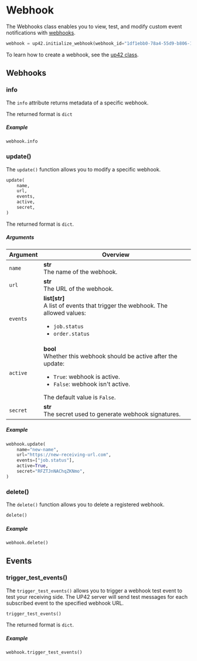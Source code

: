 # Webhook

The Webhooks class enables you to view, test, and modify custom event notifications with [webhooks](webhooks.md).

```python
webhook = up42.initialize_webhook(webhook_id="1df1ebb0-78a4-55d9-b806-15d22e391bd3")
```
To learn how to create a webhook, see the [up42 class](up42-reference.md).

## Webhooks

### info

The `info` attribute returns metadata of a specific webhook.

The returned format is `dict`

<h5> Example </h5>

```python
webhook.info
```

### update()

The `update()` function allows you to modify a specific webhook.

```python
update(
    name,
    url,
    events,
    active,
    secret,
)
```

The returned format is `dict`.

<h5> Arguments </h5>

| Argument | Overview                                                                                                                                                                                  |
| -------- | ----------------------------------------------------------------------------------------------------------------------------------------------------------------------------------------- |
| `name`   | **str**<br/>The name of the webhook.                                                                                                                                                      |
| `url`    | **str**<br/>The URL of the webhook.                                                                                                                                                       |
| `events` | **list[str]**<br/>A list of events that trigger the webhook. The allowed values:<br/><ul><li>`job.status`</li><li>`order.status`</li></ul>                                                |
| `active` | **bool**<br/>Whether this webhook should be active after the update:<br/><ul><li>`True`: webhook is active.</li><li>`False`: webhook isn't active.</li></ul>The default value is `False`. |
| `secret` | **str**<br/>The secret used to generate webhook signatures.                                                                                                                               |

<h5> Example </h5>

```python
webhook.update(
    name="new-name",
    url="https://new-receiving-url.com",
    events=["job.status"],
    active=True,
    secret="RFZTJnNAChqZKNmo",
)
```

### delete()

The `delete()` function allows you to delete a registered webhook.

```python
delete()
```

<h5> Example </h5>

```python
webhook.delete()
```

## Events

### trigger_test_events()

The `trigger_test_events()` allows you to trigger a webhook test event to test your receiving side. The UP42 server will send test messages for each subscribed event to the specified webhook URL.

```python
trigger_test_events()
```

The returned format is `dict`.

<h5> Example </h5>

```python
webhook.trigger_test_events()
```
